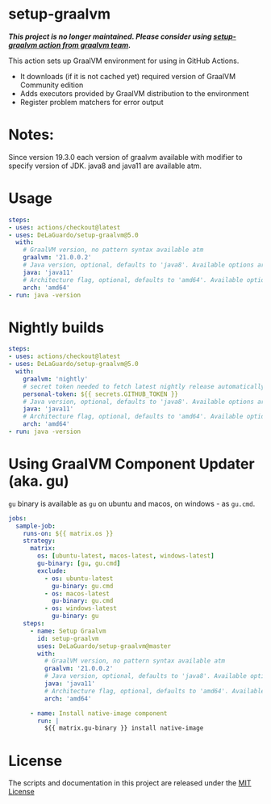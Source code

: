 # setup-graalvm

***This project is no longer maintained. Please consider using [setup-graalvm action from graalvm team](https://github.com/graalvm/setup-graalvm).***

This action sets up GraalVM environment for using in GitHub Actions.

* It downloads (if it is not cached yet) required version of GraalVM Community edition
* Adds executors provided by GraalVM distribution to the environment
* Register problem matchers for error output

# Notes:

Since version 19.3.0 each version of graalvm available with modifier to specify version of JDK. java8 and java11 are available atm.

# Usage

```yaml
steps:
- uses: actions/checkout@latest
- uses: DeLaGuardo/setup-graalvm@5.0
  with:
    # GraalVM version, no pattern syntax available atm
    graalvm: '21.0.0.2'
    # Java version, optional, defaults to 'java8'. Available options are 'java8' and 'java11'.
    java: 'java11'
    # Architecture flag, optional, defaults to 'amd64'. Available options are 'amd64' and 'aarch64'. Later is available only for linux runners.
    arch: 'amd64'
- run: java -version
```

# Nightly builds

``` yaml
steps:
- uses: actions/checkout@latest
- uses: DeLaGuardo/setup-graalvm@5.0
  with:
    graalvm: 'nightly'
    # secret token needed to fetch latest nightly release automatically
    personal-token: ${{ secrets.GITHUB_TOKEN }}
    # Java version, optional, defaults to 'java8'. Available options are 'java8' and 'java11'.
    java: 'java11'
    # Architecture flag, optional, defaults to 'amd64'. Available options are 'amd64' and 'aarch64'. Later is available only for linux runners.
    arch: 'amd64'
- run: java -version
```

# Using GraalVM Component Updater (aka. gu)

`gu` binary is available as `gu` on ubuntu and macos, on windows - as `gu.cmd`.

``` yaml
jobs:
  sample-job:
    runs-on: ${{ matrix.os }}
    strategy:
      matrix:
        os: [ubuntu-latest, macos-latest, windows-latest]
        gu-binary: [gu, gu.cmd]
        exclude:
          - os: ubuntu-latest
            gu-binary: gu.cmd
          - os: macos-latest
            gu-binary: gu.cmd
          - os: windows-latest
            gu-binary: gu
    steps:
      - name: Setup Graalvm
        id: setup-graalvm
        uses: DeLaGuardo/setup-graalvm@master
        with:
          # GraalVM version, no pattern syntax available atm
          graalvm: '21.0.0.2'
          # Java version, optional, defaults to 'java8'. Available options are 'java8' and 'java11'.
          java: 'java11'
          # Architecture flag, optional, defaults to 'amd64'. Available options are 'amd64' and 'aarch64'. Later is available only for linux runners.
          arch: 'amd64'

      - name: Install native-image component
        run: |
          ${{ matrix.gu-binary }} install native-image
```

# License

The scripts and documentation in this project are released under the [MIT License](LICENSE)
